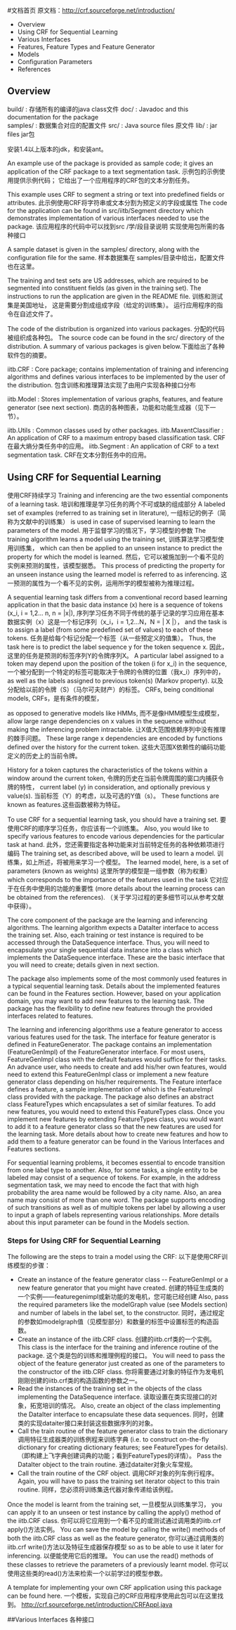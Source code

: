 

#文档首页 
原文档：http://crf.sourceforge.net/introduction/

- Overview
- Using CRF for Sequential Learning
- Various Interfaces
- Features, Feature Types and Feature Generator
- Models
- Configuration Parameters
- References

## Overview

build/	:	 存储所有的编译的java class文件 
doc/	:	Javadoc and this documentation for the package  
samples/	:	 数据集合对应的配置文件
src/	:	Java source files  原文件
lib/	:	jar files  jar包

安装1.4以上版本的jdk，和安装ant。

An example use of the package is provided as sample code; 
it gives an application of the CRF package to a text segmentation task. 
示例包的示例使用提供示例代码；
它给出了一个应用程序的CRF包的文本分割任务。

This example uses CRF to segment a string or text into predefined fields or attributes.
此示例使用CRF将字符串或文本分割为预定义的字段或属性
The code for the application can be found in src/iitb/Segment directory which demonstrates 
implementation of various interfaces needed to use the package.
该应用程序的代码中可以找到src /学/段目录说明
实现使用包所需的各种接口

A sample dataset is given in the samples/ directory, 
along with the configuration file for the same. 
样本数据集在 samples/目录中给出，配置文件也在这里。

The training and test sets are US addresses, 
which are required to be segmented into constituent fields (as given in the training set). 
The instructions to run the application are given in the README file.
训练和测试集是美国地址，
这是需要分割成组成字段（给定的训练集）。
运行应用程序的指令在自述文件了。

The code of the distribution is organized into various packages. 分配的代码被组织成各种包。
The source code can be found in the src/ directory of the distribution. 
A summary of various packages is given below.下面给出了各种软件包的摘要。

iitb.CRF	:	Core package; contains implementation of training and inferencing algorithms and defines various interfaces to be implemented by the user of the distribution.
包含训练和推理算法实现了由用户实现各种接口分布

iitb.Model	:	Stores implementation of various graphs, features, and feature generator (see next section).
商店的各种图表，功能和功能生成器（见下一节）。

iitb.Utils	:	Common classes used by other packages.
iitb.MaxentClassifier	:	An application of CRF to a maximum entropy based classification task.
CRF在最大熵分类任务中的应用。
iitb.Segment	:	An application of CRF to a text segmentation task.
CRF在文本分割任务中的应用。



## Using CRF for Sequential Learning
使用CRF持续学习
Training and inferencing are the two essential components of a learning task. 
培训和推理是学习任务的两个不可或缺的组成部分
A labeled set of examples (referred to as training set in literature), 
一组标记的例子（简称为文献中的训练集）
is used in case of supervised learning to learn the parameters of the model. 
用于监督学习的情况下，学习模型的参数
The training algorithm learns a model using the training set, 
训练算法学习模型使用训练集，
which can then be applied to an unseen instance to predict the property for which the model is learned. 
然后，它可以被施加到一个看不见的实例来预测的属性，该模型据悉。
This process of predicting the property for an unseen instance using the learned model is referred to as inferencing.
这一预测的属性为一个看不见的实例，运用所学的模型被称为推理过程。

A sequential learning task differs from a conventional record based learning application in that the basic data instance (x) here is a sequence of tokens (x_i, i = 1,2... n, n = |x|), 
序列学习任务不同于传统的基于记录的学习应用在基本数据实例（x）这是一个标记序列（x_i，i = 1,2…N，N = | X |），
and the task is to assign a label (from some predefined set of values) to each of these tokens. 
任务是给每个标记分配一个标签（从一些预定义的值集）。
Thus, the task here is to predict the label sequence y for the token sequence x. 
因此，这里的任务是预测的标签序列Y的令牌序列X。
A particular label assigned to a token may depend upon the position of the token (i for x_i) in the sequence, 
一个被分配到一个特定的标签可能取决于令牌的令牌的位置（我x_i）序列中的，
as well as the labels assigned to previous token(s) (Markov property). 
以及分配给以前的令牌（S）（马尔可夫财产）的标签。
CRFs, being conditional models, CRFs，是有条件的模型，

as opposed to generative models like HMMs, 而不是像HMM模型生成模型，
allow large range dependencies on x values in the sequence without making the inferencing problem intractable. 
让X值大范围依赖序列中没有推理的棘手问题。
These large range x dependencies are encoded by functions defined over the history for the current token. 
这些大范围X依赖性的编码功能定义的历史上的当前令牌。

History for a token captures the characteristics of the tokens within a window around the current token, 
令牌的历史在当前令牌周围的窗口内捕获令牌的特性，
current label (y) in consideration, and optionally previous	y value(s). 当前标签（Y）的考虑，以及可选的Y值（s）。
These functions are known as features.这些函数被称为特征。

To use CRF for a sequential learning task, you should have a training set. 
要使用CRF的顺序学习任务，你应该有一个训练集。
Also, you would like to specify various features to encode various dependencies for the particular task at hand. 
此外，您还需要指定各种功能来对当前特定任务的各种依赖项进行编码
The training set, as described above, will be used to learn a model. 
训练集，如上所述，将被用来学习一个模型。
The learned model, here, is a set of parameters (known as weights) 
这里所学的模型是一组参数（称为权重）
which corresponds to the importance of the features used in the task 
它对应于在任务中使用的功能的重要性
(more details about the learning process can be obtained from the references).
（关于学习过程的更多细节可以从参考文献中获得）。


The core component of the package are the learning and inferencing algorithms. The learning algorithm expects a DataIter interface to access the training set. Also, each training or test instance is required to be accessed through the DataSequence interface. Thus, you will need to encapsulate your single sequential data instance into a class which implements the DataSequence interface. These are the basic interface that you will need to create; details given in next section.

The package also implements some of the most commonly used features in a typical sequential learning task. Details about the implemented features can be found in the Features section. However, based on your application domain, you may want to add new features to the learning task. The package has the flexibility to define new features through the provided interfaces related to features.

The learning and inferencing algorithms use a feature generator to access various features used for the task. The interface for feature generator is defined in FeatureGenerator. The package contains an implementation (FeatureGenImpl) of the FeatureGenerator interface. For most users, FeatureGenImpl class with the default features would suffice for their tasks. An advance user, who needs to create and add his/her own features, would need to extend this FeatureGenImpl class or implement a new feature generator class depending on his/her requirements. The Feature interface defines a feature, a sample implementation of which is the FeatureImpl class provided with the package. The package also defines an abstract class FeatureTypes which encapsulates a set of similar features. To add new features, you would need to extend this FeatureTypes class. Once you implement new features by extending FeatureTypes class, you would want to add it to a feature generator class so that the new features are used for the learning task. More details about how to create new features and how to add them to a feature generator can be found in the Various Interfaces and Features sections.

For sequential learning problems, it becomes essential to encode transition from one label type to another. Also, for some tasks, a single entity to be labeled may consist of a sequence of tokens. For example, in the address segmentation task, we may need to encode the fact that with high probability the area name would be followed by a city name. Also, an area name may consist of more than one word. The package supports encoding of such transitions as well as of multiple tokens per label by allowing a user to input a graph of labels representing various relationships. More details about this input parameter can be found in the Models section.


### Steps for Using CRF for Sequential Learning
The following are the steps to train a model using the CRF:
以下是使用CRF训练模型的步骤：
- Create an instance of the feature generator class -- FeatureGenImpl or a new feature generator that you might have created.
创建的特征生成类的一个实例——featuregenimpl或新功能的发电机，您可能已经创建
Also, pass the required parameters like the modelGraph value (see Models section) and number of labels in the label set, to the constructor.
同时，通过规定的参数如modelgraph值（见模型部分）和数量的标签中设置标签的构造函数。
- Create an instance of the iitb.CRF class. 创建的iitb.crf类的一个实例。
This class is the interface for the training and inference routine of the package. 
这个类是包的训练和推理例程的接口。
You will need to pass the object of the feature generator just created as one of the parameters to the constructor of the iitb.CRF class.
你将需要通过对象的特征作为发电机刚刚创建的iitb.crf类的构造函数的参数之一。
- Read the instances of the training set in the objects of the class implementing the DataSequence interface.
读取设置在类实现接口的对象，拓宽培训的情况。
Also, create an object of the class implementing the DataIter interface to encapsulate these data sequences.
同时，创建类的实现dataiter接口来封装这些数据序列的对象。
- Call the train routine of the feature generator class to train the dictionary 
调用特征生成器类的训练例程来训练字典
(i.e. to construct on-the-fly dictionary for creating dictionary features; see FeatureTypes for details). 
（即构建上飞字典创建词典的功能；看到FeatureTypes的详情）。
Pass the DataIter object to the train routine.
通过dataiter对象火车常规。
- Call the train routine of the CRF object. 
调用CRF对象的列车例行程序。
Again, you will have to pass the training set iterator object to this train routine.
同样，您必须将训练集迭代器对象传递给该例程。

Once the model is learnt from the training set, 一旦模型从训练集学习，
you can apply it to an unseen or test instance by calling the apply() method of the iitb.CRF class. 
你可以将它应用到一个看不见的或测试通过调用类的iitb.crf apply()方法实例。
You can save the model by calling the write() methods of both the iitb.CRF class as well as the feature generator, 
你可以通过调用类的iitb.crf write()方法以及特征生成器保存模型
so as to be able to use it later for inferencing. 
以便能使用它后的推理。
You can use the read() methods of these classes to retrieve the parameters of a previously learnt model.
你可以使用这些类的read()方法来检索一个以前学过的模型参数。

A template for implementing your own CRF application using this package can be found here.
一个模板，实现自己的CRF应用程序使用此包可以在这里找到。
http://crf.sourceforge.net/introduction/CRFAppl.java


##Various Interfaces   各种接口





